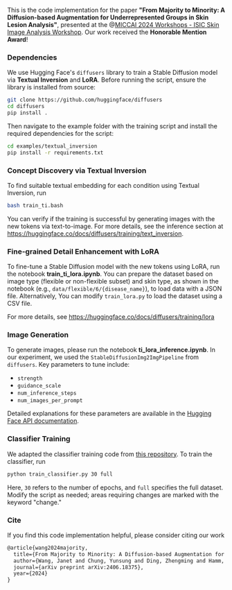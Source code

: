 This is the code implementation for the paper **"From Majority to Minority: A Diffusion-based Augmentation for Underrepresented Groups in Skin Lesion Analysis"**, presented at the @[MICCAI 2024 Workshops - ISIC Skin Image Analysis Workshop](https://workshop.isic-archive.com/2024/). Our work received the **Honorable Mention Award**!



### Dependencies

We use Hugging Face's `diffusers` library to train a Stable Diffusion model via **Textual Inversion** and **LoRA**. Before running the script, ensure the library is installed from source:

```bash
git clone https://github.com/huggingface/diffusers
cd diffusers
pip install .
```



Then navigate to the example folder with the training script and install the required dependencies for the script:

```bash
cd examples/textual_inversion
pip install -r requirements.txt
```



### Concept Discovery via Textual Inversion

To find suitable textual embedding for each condition using Textual Inversion, run 

```bash
bash train_ti.bash
```



You can verify if the training is successful by generating images with the new tokens via text-to-image. For more details, see the inference section at https://huggingface.co/docs/diffusers/training/text_inversion.



### Fine-grained Detail Enhancement with LoRA

To fine-tune a Stable Diffusion model with the new tokens using LoRA, run the notebook **train_ti_lora.ipynb**. You can prepare the dataset based on image type (flexible or non-flexible subset) and skin type, as shown in the notebook (e.g., `data/flexible/6/{disease_name}`), to load data with a JSON file. Alternatively, You can modify `train_lora.py` to load the dataset using a CSV file.



For more details, see https://huggingface.co/docs/diffusers/training/lora



### Image Generation 

To generate images, please run the notebook **ti_lora_inference.ipynb**. In our experiment, we used the `StableDiffusionImg2ImgPipeline` from `diffusers`. Key parameters to tune include: 

- `strength`
- `guidance_scale`
- `num_inference_steps`
- `num_images_per_prompt`

Detailed explanations for these parameters are available in the [Hugging Face API documentation](https://huggingface.co/docs/diffusers/en/api/pipelines/stable_diffusion/img2img).



### Classifier Training

We adapted the classifier training code from [this repository](https://github.com/mattgroh/fitzpatrick17k). To train the classifier, run

```bash
python train_classifier.py 30 full
```



Here, `30` refers to the number of epochs, and `full` specifies the full dataset. Modify the script as needed; areas requiring changes are marked with the keyword "change."



### Cite

If you find this code implementation helpful, please consider citing our work

```latex
@article{wang2024majority,
  title={From Majority to Minority: A Diffusion-based Augmentation for Underrepresented 			Groups in Skin Lesion Analysis},
  author={Wang, Janet and Chung, Yunsung and Ding, Zhengming and Hamm, Jihun},
  journal={arXiv preprint arXiv:2406.18375},
  year={2024}
}
```

